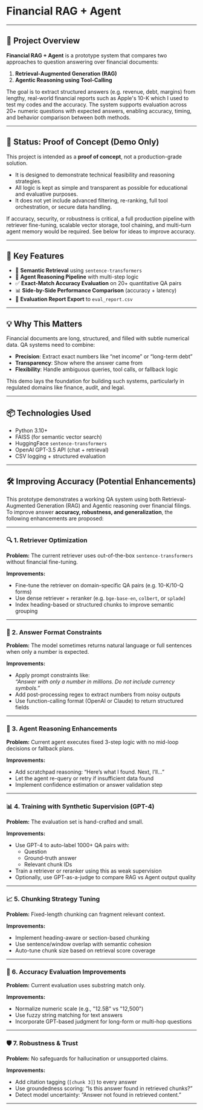 ﻿# Financial RAG + Agent

---

## 🧾 Project Overview

**Financial RAG + Agent** is a prototype system that compares two approaches to question answering over financial documents:

1. **Retrieval-Augmented Generation (RAG)**  
2. **Agentic Reasoning using Tool-Calling**

The goal is to extract structured answers (e.g. revenue, debt, margins) from lengthy, real-world financial reports such as Apple's 10-K which I used to test my codes and the accuracy. The system supports evaluation across 20+ numeric questions with expected answers, enabling accuracy, timing, and behavior comparison between both methods.

---

## 🚧 Status: Proof of Concept (Demo Only)

This project is intended as a **proof of concept**, not a production-grade solution.

- It is designed to demonstrate technical feasibility and reasoning strategies.
- All logic is kept as simple and transparent as possible for educational and evaluative purposes.
- It does not yet include advanced filtering, re-ranking, full tool orchestration, or secure data handling.

If accuracy, security, or robustness is critical, a full production pipeline with retriever fine-tuning, scalable vector storage, tool chaining, and multi-turn agent memory would be required. See below for ideas to improve accuracy.

---

## 🧪 Key Features

- 🔎 **Semantic Retrieval** using `sentence-transformers`
- 🧠 **Agent Reasoning Pipeline** with multi-step logic
- ✅ **Exact-Match Accuracy Evaluation** on 20+ quantitative QA pairs
- 📊 **Side-by-Side Performance Comparison** (accuracy + latency)
- 📁 **Evaluation Report Export** to `eval_report.csv`

---

## 💡 Why This Matters

Financial documents are long, structured, and filled with subtle numerical data. QA systems need to combine:

- **Precision**: Extract exact numbers like “net income” or “long-term debt”
- **Transparency**: Show where the answer came from
- **Flexibility**: Handle ambiguous queries, tool calls, or fallback logic

This demo lays the foundation for building such systems, particularly in regulated domains like finance, audit, and legal.

---

## 📦 Technologies Used

- Python 3.10+
- FAISS (for semantic vector search)
- HuggingFace `sentence-transformers`
- OpenAI GPT-3.5 API (chat + retrieval)
- CSV logging + structured evaluation

---

## 🛠️ Improving Accuracy (Potential Enhancements)

This prototype demonstrates a working QA system using both Retrieval-Augmented Generation (RAG) and Agentic reasoning over financial filings. To improve answer **accuracy, robustness, and generalization**, the following enhancements are proposed:

---

### 🔍 1. Retriever Optimization

**Problem:** The current retriever uses out-of-the-box `sentence-transformers` without financial fine-tuning.

**Improvements:**
- Fine-tune the retriever on domain-specific QA pairs (e.g. 10-K/10-Q forms)
- Use dense retriever + reranker (e.g. `bge-base-en`, `colbert`, or `splade`)
- Index heading-based or structured chunks to improve semantic grouping

---

### 🧮 2. Answer Format Constraints

**Problem:** The model sometimes returns natural language or full sentences when only a number is expected.

**Improvements:**
- Apply prompt constraints like:  
  *“Answer with only a number in millions. Do not include currency symbols.”*
- Add post-processing regex to extract numbers from noisy outputs
- Use function-calling format (OpenAI or Claude) to return structured fields

---

### 🧠 3. Agent Reasoning Enhancements

**Problem:** Current agent executes fixed 3-step logic with no mid-loop decisions or fallback plans.

**Improvements:**
- Add scratchpad reasoning: “Here’s what I found. Next, I’ll...”
- Let the agent re-query or retry if insufficient data found
- Implement confidence estimation or answer validation step

---

### 📊 4. Training with Synthetic Supervision (GPT-4)

**Problem:** The evaluation set is hand-crafted and small.

**Improvements:**
- Use GPT-4 to auto-label 1000+ QA pairs with:
  - Question
  - Ground-truth answer
  - Relevant chunk IDs
- Train a retriever or reranker using this as weak supervision
- Optionally, use GPT-as-a-judge to compare RAG vs Agent output quality

---

### 📈 5. Chunking Strategy Tuning

**Problem:** Fixed-length chunking can fragment relevant context.

**Improvements:**
- Implement heading-aware or section-based chunking
- Use sentence/window overlap with semantic cohesion
- Auto-tune chunk size based on retrieval score coverage

---

### 🧪 6. Accuracy Evaluation Improvements

**Problem:** Current evaluation uses substring match only.

**Improvements:**
- Normalize numeric scale (e.g., "12.5B" vs "12,500")
- Use fuzzy string matching for text answers
- Incorporate GPT-based judgment for long-form or multi-hop questions

---

### 🛡️ 7. Robustness & Trust

**Problem:** No safeguards for hallucination or unsupported claims.

**Improvements:**
- Add citation tagging (`[chunk 3]`) to every answer
- Use groundedness scoring: “Is this answer found in retrieved chunks?”
- Detect model uncertainty: “Answer not found in retrieved content.”

---
